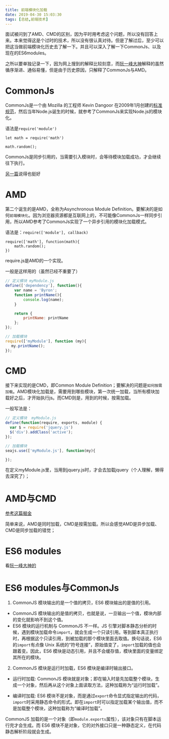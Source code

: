 ```yaml
---
title: 前端模块化加载
date: 2019-04-30 15:03:30
tags: [总结,前端技术]
---
```


面试被问到了AMD、CMD的区别，因为平时用考虑这个问题，所以没有回答上来。本来觉得这是个过时的技术，所以没有很认真对待。但是了解过后，至少可以把这当做前端模块化历史去了解一下。并且可以深入了解一下CommonJs、以及现在的ES6modules。

之所以要单独记录一下，因为网上搜到的解释比较刻意，而[阮一峰大神](http://www.ruanyifeng.com/blog/2012/10/asynchronous_module_definition.html)解释的虽然循序渐进、通俗易懂，但是由于历史原因，只解释了CommonJs与AMD。


<!-- more -->

# CommonJs

CommonJs是一个由 Mozilla 的工程师 Kevin Dangoor 在2009年1月创建的[标准规范](https://zhaoda.net/webpack-handbook/commonjs.html)，然后当年Node.js诞生的时候，就参考了CommonJs来实现Node.js的模块化。

语法是`require('module')`

	let math = require('math')
	
	math.random();
	
CommonJs是同步引用的，当需要引入模块时，会等待模块加载成功，才会继续往下执行。

[另一篇](https://javascript.ruanyifeng.com/nodejs/module.html)说得也挺好

# AMD

第二个诞生的是AMD，全称为Asynchronous Module Definition。要解决的是如何`前端模块化`。因为浏览器资源都是互联网上的，不可能像CommonJs一样同步引用，所以AMD参考了CommonJs实现了一个异步引用的模块化加载模式。

语法是：`require(['module'], callback)`

	require(['math'], function(math){
		math.random();
	})

require.js是AMD的一个实现。

一般是这样用的（虽然已经不重要了）

```javascript
// 定义模块 myModule.js
define(['dependency'], function(){
    var name = 'Byron';
    function printName(){
        console.log(name);
    }

    return {
        printName: printName
    };
});

// 加载模块
require(['myModule'], function (my){
　 my.printName();
});
```

# CMD

接下来实现的是CMD，即Common Module Definition；要解决的问题是`如何按需加载`。AMD模块化加载是，需要用到哪些模块，第一次统一加载，当所有模块加载好之后，才开始执行js。而CMD则是，用到的时候，按需加载。

一般写法是：

```javascript
// 定义模块  myModule.js
define(function(require, exports, module) {
  var $ = require('jquery.js')
  $('div').addClass('active');
});

// 加载模块
seajs.use(['myModule.js'], function(my){

});
```

在定义myModule.js里，当用到jquery.js时，才会去加载jquery（个人理解，懒得去深究了）；

# AMD与CMD

[参考这篇掘金](https://juejin.im/post/5a422b036fb9a045211ef789#heading-3)

简单来说，AMD是同时加载，CMD是按需加载。所以会感觉AMD是异步加载、CMD是同步加载的错觉；

# ES6 modules

看[阮一峰大神的](http://es6.ruanyifeng.com/#docs/module)

 

# ES6 modules与CommonJs

1. CommonJS 模块输出的是一个值的拷贝，ES6 模块输出的是值的引用。

* CommonJS 模块输出的是值的拷贝，也就是说，一旦输出一个值，模块内部的变化就影响不到这个值。
* ES6 模块的运行机制与 CommonJS 不一样。JS 引擎对脚本静态分析的时候，遇到模块加载命令`import`，就会生成一个只读引用。等到脚本真正执行时，再根据这个只读引用，到被加载的那个模块里面去取值。换句话说，ES6 的`import`有点像 Unix 系统的“符号连接”，原始值变了，`import`加载的值也会跟着变。因此，ES6 模块是动态引用，并且不会缓存值，模块里面的变量绑定其所在的模块。

2. CommonJS 模块是运行时加载，ES6 模块是编译时输出接口。


* 运行时加载: CommonJS 模块就是对象；即在输入时是先加载整个模块，生成一个对象，然后再从这个对象上面读取方法，这种加载称为“运行时加载”。


* 编译时加载: ES6 模块不是对象，而是通过`export`命令显式指定输出的代码，`import`时采用静态命令的形式。即在`import`时可以指定加载某个输出值，而不是加载整个模块，这种加载称为“编译时加载”。


CommonJS 加载的是一个对象（即`module.exports`属性），该对象只有在脚本运行完才会生成。而 ES6 模块不是对象，它的对外接口只是一种静态定义，在代码静态解析阶段就会生成。